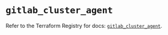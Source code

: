 # `gitlab_cluster_agent`

Refer to the Terraform Registry for docs: [`gitlab_cluster_agent`](https://registry.terraform.io/providers/gitlabhq/gitlab/17.6.1/docs/resources/cluster_agent).

